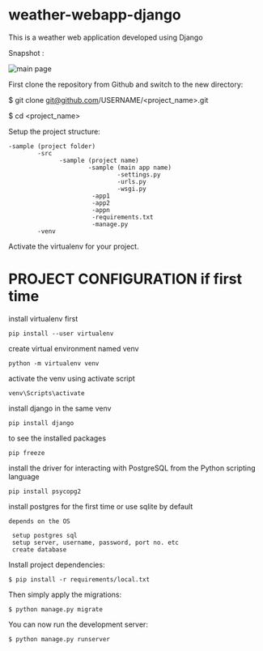 # weather-webapp-django
This is a weather web application developed using Django

Snapshot : 

![main page](https://github.com/thedevsafaf/weather-webapp-django/assets/85129653/ddeb94f5-cf51-48ff-8e4e-6ee05c1956d0)


First clone the repository from Github and switch to the new directory:

$ git clone git@github.com/USERNAME/<project_name>.git

$ cd <project_name>

Setup the project structure:
```
-sample (project folder)
        -src
              -sample (project name)
                      -sample (main app name)
                              -settings.py
                              -urls.py
                              -wsgi.py
                       -app1
                       -app2
                       -appn
                       -requirements.txt
                       -manage.py      
        -venv  
```
Activate the virtualenv for your project.

PROJECT CONFIGURATION if first time
========================================
install virtualenv first
```
pip install --user virtualenv 
```
create virtual environment named venv
```
python -m virtualenv venv
```
activate the venv using activate script
```
venv\Scripts\activate
```
install django in the same venv
```
pip install django
```
to see the installed packages
```
pip freeze
```
install the driver for interacting with PostgreSQL from the Python scripting language
```
pip install psycopg2
```
install postgres for the first time or use sqlite by default
```
depends on the OS

 setup postgres sql
 setup server, username, password, port no. etc
 create database
```
Install project dependencies:
```
$ pip install -r requirements/local.txt
```
Then simply apply the migrations:
```
$ python manage.py migrate
```
You can now run the development server:
```
$ python manage.py runserver
```

